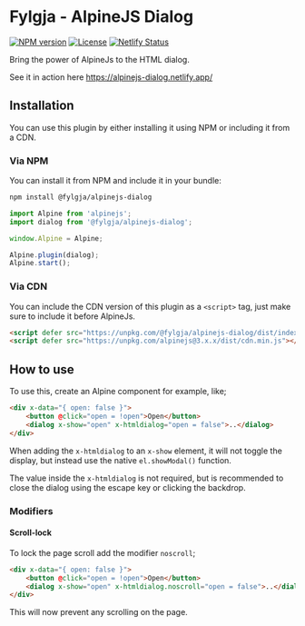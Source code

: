 # Fylgja - AlpineJS Dialog

[![NPM version](https://img.shields.io/npm/v/@fylgja/alpinejs-dialog?logo=npm)](https://www.npmjs.com/package/@fylgja/alpinejs-dialog)
[![License](https://img.shields.io/github/license/fylgja/alpinejs-dialog?color=%23234)](/LICENSE)
[![Netlify Status](https://api.netlify.com/api/v1/badges/f6d1c1a3-2365-4d56-aeb4-ec52bcc7c1b6/deploy-status)](https://alpinejs-dialog.netlify.app/)

Bring the power of AlpineJs to the HTML dialog.

See it in action here https://alpinejs-dialog.netlify.app/

## Installation

You can use this plugin by either installing it using NPM or including it from a CDN.

### Via NPM

You can install it from NPM and include it in your bundle:

```bash
npm install @fylgja/alpinejs-dialog
```

```js
import Alpine from 'alpinejs';
import dialog from '@fylgja/alpinejs-dialog';

window.Alpine = Alpine;

Alpine.plugin(dialog);
Alpine.start();
```

### Via CDN

You can include the CDN version of this plugin as a `<script>` tag,
just make sure to include it before AlpineJs.

```html
<script defer src="https://unpkg.com/@fylgja/alpinejs-dialog/dist/index.min.js"></script>
<script defer src="https://unpkg.com/alpinejs@3.x.x/dist/cdn.min.js"></script>
```

## How to use

To use this, create an Alpine component for example, like;

```html
<div x-data="{ open: false }">
    <button @click="open = !open">Open</button>
    <dialog x-show="open" x-htmldialog="open = false">..</dialog>
</div>
```

When adding the `x-htmldialog` to an `x-show` element,
it will not toggle the display,
but instead use the native `el.showModal()` function.

The value inside the `x-htmldialog` is not required,
but is recommended to close the dialog using the escape key or clicking the backdrop.

### Modifiers

#### Scroll-lock

To lock the page scroll add the modifier `noscroll`;

```html
<div x-data="{ open: false }">
    <button @click="open = !open">Open</button>
    <dialog x-show="open" x-htmldialog.noscroll="open = false">..</dialog>
</div>
```

This will now prevent any scrolling on the page.

